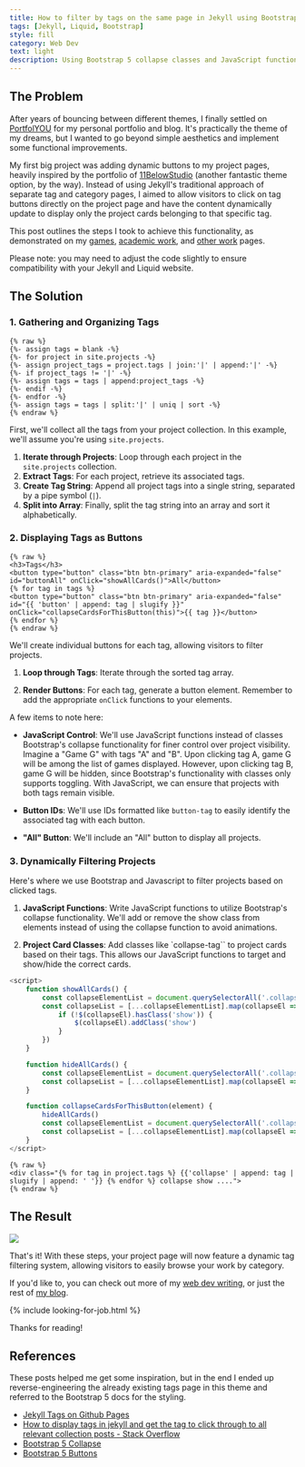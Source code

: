 ```yaml
---
title: How to filter by tags on the same page in Jekyll using Bootstrap 5
tags: [Jekyll, Liquid, Bootstrap]
style: fill
category: Web Dev
text: light
description: Using Bootstrap 5 collapse classes and JavaScript functionality to dynamically change the page content based on the tag button clicked.
---
```


## The Problem

After years of bouncing between different themes, I finally settled on [PortfolYOU](https://github.com/YoussefRaafatNasry/portfolYOU) for my personal portfolio and blog. It's practically the theme of my dreams, but I wanted to go beyond simple aesthetics and implement some functional improvements.

My first big project was adding dynamic buttons to my project pages, heavily inspired by the portfolio of [11BelowStudio](https://11belowstudio.github.io/#/game-projects) (another fantastic theme option, by the way). Instead of using Jekyll's traditional approach of separate tag and category pages, I aimed to allow visitors to click on tag buttons directly on the project page and have the content dynamically update to display only the project cards belonging to that specific tag.

This post outlines the steps I took to achieve this functionality, as demonstrated on my [games](/projects/), [academic work](/academic-work/), and [other work](/other-work/) pages.

Please note: you may need to adjust the code slightly to ensure compatibility with your Jekyll and Liquid website.

## The Solution

### 1. Gathering and Organizing Tags

```liquid
{% raw %}
{%- assign tags = blank -%}
{%- for project in site.projects -%}
{%- assign project_tags = project.tags | join:'|' | append:'|' -%}
{%- if project_tags != '|' -%}
{%- assign tags = tags | append:project_tags -%}
{%- endif -%}
{%- endfor -%}
{%- assign tags = tags | split:'|' | uniq | sort -%}
{% endraw %}
```

First, we'll collect all the tags from your project collection. In this example, we'll assume you're using `site.projects`.

1. **Iterate through Projects**: Loop through each project in the `site.projects` collection.
2. **Extract Tags**: For each project, retrieve its associated tags.
3. **Create Tag String**: Append all project tags into a single string, separated by a pipe symbol (`|`).
4. **Split into Array**: Finally, split the tag string into an array and sort it alphabetically.

### 2. Displaying Tags as Buttons

```liquid
{% raw %}
<h3>Tags</h3>
<button type="button" class="btn btn-primary" aria-expanded="false" id="buttonAll" onClick="showAllCards()">All</button>
{% for tag in tags %}
<button type="button" class="btn btn-primary" aria-expanded="false" id="{{ 'button' | append: tag | slugify }}" onClick="collapseCardsForThisButton(this)">{{ tag }}</button>
{% endfor %}
{% endraw %}
```

We'll create individual buttons for each tag, allowing visitors to filter projects.

1. **Loop through Tags**: Iterate through the sorted tag array.

2. **Render Buttons**: For each tag, generate a button element. Remember to add the appropriate `onClick` functions to your elements.

A few items to note here:

- **JavaScript Control**: We'll use JavaScript functions instead of classes Bootstrap's collapse functionality for finer control over project visibility. Imagine a "Game G" with tags "A" and "B". Upon clicking tag A, game G will be among the list of games displayed. However, upon clicking tag B, game G will be hidden, since Bootstrap's functionality with classes only supports toggling. With JavaScript, we can ensure that projects with both tags remain visible.

- **Button IDs**: We'll use IDs formatted like `button-tag` to easily identify the associated tag with each button.

- **"All" Button**: We'll include an "All" button to display all projects.

### 3. Dynamically Filtering Projects

Here's where we use Bootstrap and Javascript to filter projects based on clicked tags.

1. **JavaScript Functions**: Write JavaScript functions to utilize Bootstrap's collapse functionality. We'll add or remove the show class from elements instead of using the collapse function to avoid animations.

2. **Project Card Classes**: Add classes like `collapse-tag`` to project cards based on their tags. This allows our JavaScript functions to target and show/hide the correct cards.


```javascript
<script>
    function showAllCards() {
        const collapseElementList = document.querySelectorAll('.collapse')
        const collapseList = [...collapseElementList].map(collapseEl => {
            if (!$(collapseEl).hasClass('show')) {
                $(collapseEl).addClass('show')
            }
        })
    }

    function hideAllCards() {
        const collapseElementList = document.querySelectorAll('.collapse.show')
        const collapseList = [...collapseElementList].map(collapseEl => $(collapseEl).removeClass('show'))
    }

    function collapseCardsForThisButton(element) {
        hideAllCards()
        const collapseElementList = document.querySelectorAll('.collapse' + element.id.substring(6))
        const collapseList = [...collapseElementList].map(collapseEl => new bootstrap.Collapse(collapseEl))
    }
</script>
```

```liquid
{% raw %}
<div class="{% for tag in project.tags %} {{'collapse' | append: tag | slugify | append: ' '}} {% endfor %} collapse show ....">
{% endraw %}
```

## The Result

<img src="/assets/images/posts/dynamic-tags.gif" />

That's it! With these steps, your project page will now feature a dynamic tag filtering system, allowing visitors to easily browse your work by category.

If you'd like to, you can check out more of my [web dev writing](/blog/categories/#web-dev), or just the rest of [my blog](/blog/). 

{% include looking-for-job.html %}

Thanks for reading!

## References

These posts helped me get some inspiration, but in the end I ended up reverse-engineering the already existing tags page in this theme and referred to the Bootstrap 5 docs for the styling.

- [Jekyll Tags on Github Pages](http://longqian.me/2017/02/09/github-jekyll-tag/)
- [How to display tags in jekyll and get the tag to click through to all relevant collection posts - Stack Overflow](https://stackoverflow.com/questions/54769586/how-to-display-tags-in-jekyll-and-get-the-tag-to-click-through-to-all-relevant-c)
- [Bootstrap 5 Collapse](https://getbootstrap.com/docs/5.3/components/collapse/)
- [Bootstrap 5 Buttons](https://getbootstrap.com/docs/5.3/components/buttons/)